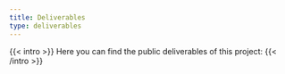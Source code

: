 ```yaml
---
title: Deliverables
type: deliverables
---
```


{{< intro >}}
Here you can find the public deliverables of this project:
{{< /intro >}}
